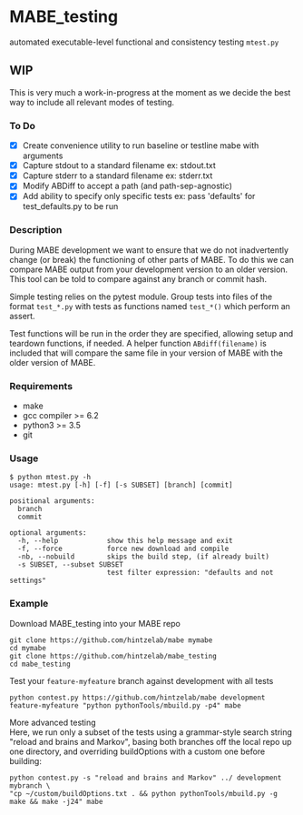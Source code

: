 # MABE_testing
automated executable-level functional and consistency testing
`mtest.py`

## WIP
This is very much a work-in-progress at the moment as we decide the best way to include all relevant modes of testing.

### To Do
- [x] Create convenience utility to run baseline or testline mabe with arguments
- [x] Capture stdout to a standard filename ex: stdout.txt
- [x] Capture stderr to a standard filename ex: stderr.txt
- [x] Modify ABDiff to accept a path (and path-sep-agnostic)
- [x] Add ability to specify only specific tests ex: pass 'defaults' for test_defaults.py to be run

### Description
During MABE development we want to ensure that
we do not inadvertently change (or break) the
functioning of other parts of MABE. To do this
we can compare MABE output from your development
version to an older version. This tool can be
told to compare against any branch or commit
hash.

Simple testing relies on the pytest module.
Group tests into files of the format `test_*.py`
with tests as functions named `test_*()` which
perform an assert.

Test functions will be run in the order they are
specified, allowing setup and teardown functions,
if needed. A helper function `ABdiff(filename)` is
included that will compare the same file in your
version of MABE with the older version of MABE.

### Requirements
- make
- gcc compiler >= 6.2
- python3 >= 3.5
- git

### Usage
```
$ python mtest.py -h
usage: mtest.py [-h] [-f] [-s SUBSET] [branch] [commit]

positional arguments:
  branch
  commit

optional arguments:
  -h, --help            show this help message and exit
  -f, --force           force new download and compile
  -nb, --nobuild        skips the build step, (if already built)
  -s SUBSET, --subset SUBSET
                        test filter expression: "defaults and not settings"
```

### Example
Download MABE_testing into your MABE repo

```
git clone https://github.com/hintzelab/mabe mymabe
cd mymabe
git clone https://github.com/hintzelab/mabe_testing
cd mabe_testing
```

Test your `feature-myfeature` branch against development with all tests
```
python contest.py https://github.com/hintzelab/mabe development feature-myfeature "python pythonTools/mbuild.py -p4" mabe
```

More advanced testing
</br>
Here, we run only a subset of the tests using a grammar-style search string "reload and brains and Markov", basing both branches off the local repo up one directory, and overriding buildOptions with a custom one before building:
```
python contest.py -s "reload and brains and Markov" ../ development mybranch \
"cp ~/custom/buildOptions.txt . && python pythonTools/mbuild.py -g make && make -j24" mabe
```
